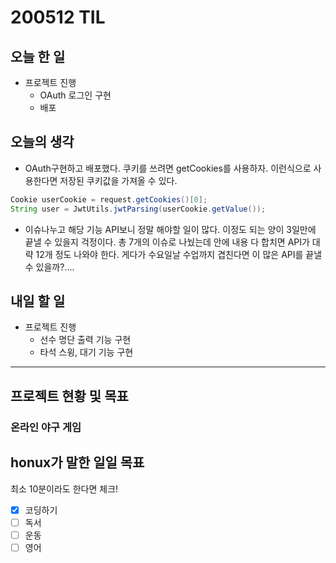 # 200512 TIL

## 오늘 한 일

- 프로젝트 진행
  - OAuth 로그인 구현
  - 배포

## 오늘의 생각

- OAuth구현하고 배포했다. 쿠키를 쓰려면 getCookies를 사용하자. 이런식으로 사용한다면 저장된 쿠키값을 가져올 수 있다.

```java
Cookie userCookie = request.getCookies()[0];
String user = JwtUtils.jwtParsing(userCookie.getValue());
```

- 이슈나누고 해당 기능 API보니 정말 해야할 일이 많다. 이정도 되는 양이 3일만에 끝낼 수 있을지 걱정이다. 총 7개의 이슈로 나눴는데 안에 내용 다 합치면 API가 대략 12개 정도 나와야 한다. 게다가 수요일날 수업까지 겹친다면 이 많은 API를 끝낼 수 있을까?....

## 내일 할 일

- 프로젝트 진행
  - 선수 명단 출력 기능 구현
  - 타석 스윙, 대기 기능 구현

------

## 프로젝트 현황 및 목표

### 온라인 야구 게임

## honux가 말한 일일 목표

최소 10분이라도 한다면 체크!

- [x] 코딩하기
- [ ] 독서
- [ ] 운동
- [ ] 영어